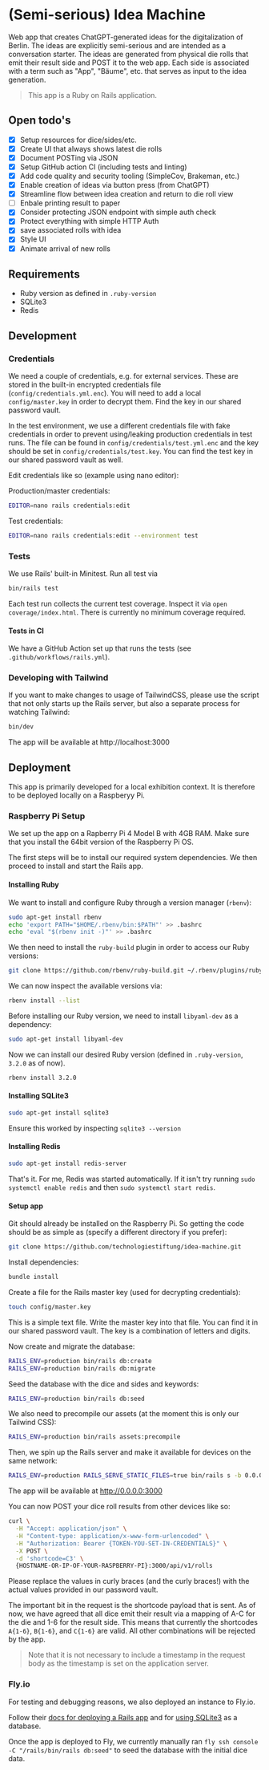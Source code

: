 # (Semi-serious) Idea Machine

Web app that creates ChatGPT-generated ideas for the digitalization of Berlin. The ideas are explicitly semi-serious and are intended as a conversation starter. The ideas are generated from physical die rolls that emit their result side and POST it to the web app. Each side is associated with a term such as "App", "Bäume", etc. that serves as input to the idea generation.

> This app is a Ruby on Rails application.

## Open todo's

- [x] Setup resources for dice/sides/etc.
- [x] Create UI that always shows latest die rolls
- [x] Document POSTing via JSON
- [x] Setup GitHub action CI (including tests and linting)
- [x] Add code quality and security tooling (SimpleCov, Brakeman, etc.)
- [x] Enable creation of ideas via button press (from ChatGPT)
- [x] Streamline flow between idea creation and return to die roll view
- [ ] Enbale printing result to paper
- [x] Consider protecting JSON endpoint with simple auth check
- [x] Protect everything with simple HTTP Auth
- [x] save associated rolls with idea
- [x] Style UI
- [x] Animate arrival of new rolls

## Requirements

- Ruby version as defined in `.ruby-version`
- SQLite3
- Redis

## Development

### Credentials

We need a couple of credentials, e.g. for external services. These are stored in the built-in encrypted credentials file (`config/credentials.yml.enc`). You will need to add a local `config/master.key` in order to decrypt them. Find the key in our shared password vault.

In the test environment, we use a different credentials file with fake credentials in order to prevent using/leaking production credentials in test runs. The file can be found in `config/credentials/test.yml.enc` and the key should be set in `config/credentials/test.key`. You can find the test key in our shared password vault as well.

Edit credentials like so (example using nano editor):

Production/master credentials:

```bash
EDITOR=nano rails credentials:edit
```

Test credentials:

```bash
EDITOR=nano rails credentials:edit --environment test
```

### Tests

We use Rails' built-in Minitest. Run all test via

```bash
bin/rails test
```

Each test run collects the current test coverage. Inspect it via `open coverage/index.html`. There is currently no minimum coverage required.

#### Tests in CI

We have a GitHub Action set up that runs the tests (see `.github/workflows/rails.yml`).

### Developing with Tailwind

If you want to make changes to usage of TailwindCSS, please use the script that not only starts up the Rails server, but also a separate process for watching Tailwind:

```bash
bin/dev
```

The app will be available at http://localhost:3000

## Deployment

This app is primarily developed for a local exhibition context. It is therefore to be deployed locally on a Raspberyy Pi.

### Raspberry Pi Setup

We set up the app on a Rapberry Pi 4 Model B with 4GB RAM. Make sure that you install the 64bit version of the Raspberry Pi OS.

The first steps will be to install our required system dependencies. We then proceed to install and start the Rails app.

#### Installing Ruby

We want to install and configure Ruby through a version manager (`rbenv`):

```bash
sudo apt-get install rbenv
echo 'export PATH="$HOME/.rbenv/bin:$PATH"' >> .bashrc
echo 'eval "$(rbenv init -)"' >> .bashrc
```

We then need to install the `ruby-build` plugin in order to access our Ruby versions:

```bash
git clone https://github.com/rbenv/ruby-build.git ~/.rbenv/plugins/ruby-build
```

We can now inspect the available versions via:

```bash
rbenv install --list
```

Before installing our Ruby version, we need to install `libyaml-dev` as a dependency:

```bash
sudo apt-get install libyaml-dev
```

Now we can install our desired Ruby version (defined in `.ruby-version`, `3.2.0` as of now).

```bash
rbenv install 3.2.0
```

#### Installing SQLite3

```bash
sudo apt-get install sqlite3
```

Ensure this worked by inspecting `sqlite3 --version`

#### Installing Redis

```bash
sudo apt-get install redis-server
```

That's it. For me, Redis was started automatically. If it isn't try running `sudo systemctl enable redis` and then `sudo systemctl start redis`.

#### Setup app

Git should already be installed on the Raspberry Pi. So getting the code should be as simple as (specify a different directory if you prefer):

```bash
git clone https://github.com/technologiestiftung/idea-machine.git
```

Install dependencies:

```bash
bundle install
```

Create a file for the Rails master key (used for decrypting credentials):

```bash
touch config/master.key
```

This is a simple text file. Write the master key into that file. You can find it in our shared password vault. The key is a combination of letters and digits.

Now create and migrate the database:

```bash
RAILS_ENV=production bin/rails db:create
RAILS_ENV=production bin/rails db:migrate
```

Seed the database with the dice and sides and keywords:

```bash
RAILS_ENV=production bin/rails db:seed
```

We also need to precompile our assets (at the moment this is only our Tailwind CSS):

```bash
RAILS_ENV=production bin/rails assets:precompile
```

Then, we spin up the Rails server and make it available for devices on the same network:

```bash
RAILS_ENV=production RAILS_SERVE_STATIC_FILES=true bin/rails s -b 0.0.0.0
```

The app will be available at http://0.0.0.0:3000

You can now POST your dice roll results from other devices like so:

```bash
curl \
  -H "Accept: application/json" \
  -H "Content-type: application/x-www-form-urlencoded" \
  -H "Authorization: Bearer {TOKEN-YOU-SET-IN-CREDENTIALS}" \
  -X POST \
  -d 'shortcode=C3' \
  {HOSTNAME-OR-IP-OF-YOUR-RASPBERRY-PI}:3000/api/v1/rolls
```

Please replace the values in curly braces (and the curly braces!) with the actual values provided in our password vault.

The important bit in the request is the shortcode payload that is sent. As of now, we have agreed that all dice emit their result via a mapping of A-C for the die and 1-6 for the result side. This means that currently the shortcodes `A{1-6}`, `B{1-6}`, and `C{1-6}` are valid. All other combinations will be rejected by the app.

> Note that it is not necessary to include a timestamp in the request body as the timestamp is set on the application server.

### Fly.io

For testing and debugging reasons, we also deployed an instance to Fly.io.

Follow their [docs for deploying a Rails app](https://fly.io/docs/rails/getting-started/existing/) and for [using SQLite3](https://fly.io/docs/rails/advanced-guides/sqlite3/) as a database.

Once the app is deployed to Fly, we currently manually ran `fly ssh console -C "/rails/bin/rails db:seed"` to seed the database with the initial dice data.
